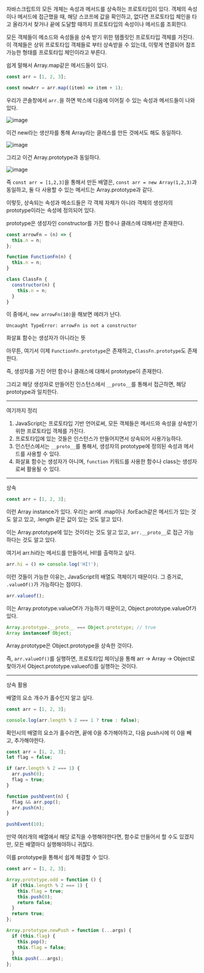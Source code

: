 자바스크립트의 모든 개체는 속성과 메서드를 상속하는 프로토타입이 있다. 객체의 속성이나 메서드에 접근했을 때, 해당 스코프에 값을 확인하고, 없다면 프로토타입 체인을 타고 올라가서 찾거나 끝에 도달할 때까지 프로토타입의 속성이나 메서드를 조회한다.

모든 객체들이 메소드와 속성들을 상속 받기 위한 템플릿인 프로토타입 객체를 가진다. 이 객체들은 상위 프로토타입 객체들로 부터 상속받을 수 있는데, 이렇게 연결되어 참조가능한 형태를 프로토타입 체인이라고 부른다.

쉽게 말해서 Array.map같은 메서드들이 있다.

```javascript
const arr = [1, 2, 3];

const newArr = arr.map((item) => item + 1);
```

우리가 콘솔창에서 `arr.`을 하면 박스에 다음에 이어질 수 있는 속성과 메서드들이 나와있다.

![image](https://github.com/vinitus/TIL/assets/97886013/b6673a36-1f5e-4898-a61b-ef0f98e1a4bb)

이건 new라는 생산자를 통해 Array라는 클래스를 만든 것에서도 해도 동일하다.

![image](https://github.com/vinitus/TIL/assets/97886013/4db90e8c-958f-476d-a565-a7f5df4b8424)

그리고 이건 Array.prototype과 동일하다.

![image](https://github.com/vinitus/TIL/assets/97886013/47644795-17ac-4648-89a5-f3c93e5e65de)

즉 `const arr = [1,2,3]`을 통해서 만든 배열은, `const arr = new Array(1,2,3)`과 동일하고, 둘 다 사용할 수 있는 메서드는 Array.prototype과 같다.

이렇듯, 상속되는 속성과 메소드들은 각 객체 자체가 아니라 객체의 생성자의 prototype이라는 속성에 정의되어 있다.

prototype은 생성자인 constructor를 가진 함수나 클래스에 대해서만 존재한다.

```javascript
const arrowFn = (n) => {
  this.n = n;
};

function FunctionFn(n) {
  this.n = n;
}

class ClassFn {
  constructor(n) {
    this.n = n;
  }
}
```

이 중에서, `new arrowFn(10)`을 해보면 에러가 난다.

`Uncaught TypeError: arrowFn is not a constructor`

화살표 함수는 생성자가 아니라는 뜻

아무튼, 여기서 이제 `FunctionFn.prototype`은 존재하고, `ClassFn.prototype`도 존재한다.

즉, 생성자를 가진 어떤 함수나 클래스에 대해서 prototype이 존재한다.

그리고 해당 생성자로 만들어진 인스턴스에서 `__proto__`를 통해서 접근하면, 해당 prototype과 일치한다.

---

여기까지 정리

1. JavaScript는 프로토타입 기반 언어로써, 모든 객체들은 메서드와 속성을 상속받기 위한 프로토타입 객체를 가진다.
2. 프로토타입에 있는 것들은 인스턴스가 만들어지면서 상속되어 사용가능하다.
3. 인스턴스에서는 `__proto__`를 통해서, 생성자의 prototype에 정의된 속성과 메서드를 사용할 수 있다.
4. 화살표 함수는 생성자가 아니며, `function` 키워드를 사용한 함수나 class는 생성자로써 활용될 수 있다.

---

상속

```javascript
const arr = [1, 2, 3];
```

이런 Array instance가 있다. 우리는 arr에 .map이나 .forEach같은 메서드가 있는 것도 알고 있고, .length 같은 값이 있는 것도 알고 있다.

이는 Array.prototype에 있는 것이라는 것도 알고 있고, `arr.__proto__`로 접근 가능하다는 것도 알고 있다.

여기서 arr.hi라는 메서드를 만들어서, HI!를 출력하고 싶다.

```javascript
arr.hi = () => console.log('HI!');
```

이런 것들이 가능한 이유는, JavaScript의 배열도 객체이기 때문이다. 그 증거로, `.valueOf()`가 가능하다는 점이다.

```javascript
arr.valueof();
```

이는 Array.prototype.valueOf가 가능하기 때문이고, Object.prototype.valueOf가 있다.

```javascript
Array.prototype.__proto__ === Object.prototype; // true
Array instanceof Object;
```

Array.prototype은 Object.prototype을 상속한 것이다.

즉, `arr.valueOf()`를 실행하면, 프로토타입 체이닝을 통해 arr -> Array -> Object로 찾아가서 Object.prototype.valueof()를 실행하는 것이다.

---

상속 활용

배열의 요소 개수가 홀수인지 알고 싶다.

```javascript
const arr = [1, 2, 3];

console.log(arr.length % 2 === 1 ? true : false);
```

확인시의 배열의 요소가 홀수라면, 끝에 0을 추가해야하고, 다음 push시에 이 0을 빼고, 추가해야한다.

```javascript
const arr = [1, 2, 3];
let flag = false;

if (arr.length % 2 === 1) {
  arr.push(0);
  flag = true;
}

function pushEvent(n) {
  flag && arr.pop();
  arr.push(n);
}

pushEvent(10);
```

만약 여러개의 배열에서 해당 로직을 수행해야한다면, 함수로 만들어서 할 수도 있겠지만, 모든 배열마다 실행해야하니 귀찮다.

이를 prototype을 통해서 쉽게 해결할 수 있다.

```javascript
const arr = [1, 2, 3];

Array.prototype.odd = function () {
  if (this.length % 2 === 1) {
    this.flag = true;
    this.push(0);
    return false;
  }
  return true;
};

Array.prototype.newPush = function (...args) {
  if (this.flag) {
    this.pop();
    this.flag = false;
  }
  this.push(...args);
};
```
